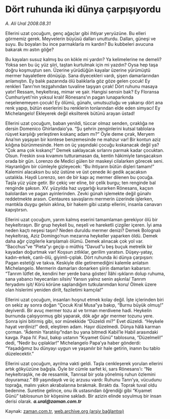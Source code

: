 # Dört ruhunda iki dünya çarpışıyordu

*A. Ali Ural 2008.08.31*

<td class="news-spot">
<p>Ellerini uzat çocuğum, genç ağaçlar gibi ihtiyar yeryüzüne. Bu elleri görmemiz gerek. Meyvelerin büyüsü dalları unutturdu. Dalları, güneşi ve suyu. Bu boyaları bu ince parmaklarla mı kardın? Bu kubbeleri avucuna bakarak mı astın göğe?</p>
<p><p>Bu kayaları susuz kalmış bu on kökle mi yardın? Ya kelimelerine ne demeli? Yoksa sen bu üç yüz şiiri, taştan kurtulmak için mi yazdın? Oysa hep taşa doğru koşmuştun sen. Üzerine yürüdüğün kayalar üzerine yürümüştü mermer hayaletlere dönüşüp. Sana diyecekleri vardı, şişen damarlarından anlamıştın. Ey balık pazarında ölü balıklarla göz göze gelen çocuk! Ey renkleri Tanrı’nın tezgahından tuvaline taşıyan çırak! Dört ruhunu masaya yatır! Ressam, heykeltıraş, mimar ve şair. Hangisi sensin bak? Ey Floransa Cumhuriyeti’nin yoksul kralı! Rönesans’ın pagan lunaparkında neşelenemeyen çocuk! Ey ölümü, günahı, umutsuzluğu ve yakarışı dört ana renk yapıp, bütün eserlerini bu renklerin tonlarından elde eden simyacı! Ey Michelangelo! Ekleyerek değil eksilterek bütünü arayan üstad!
<p>Ellerini uzat çocuğum, baban yenildi, tüccar olmaz senden, çıraklığa ne dersin Domenico Ghirlandaio’ya. “Şu şehrin zenginlerini kutsal tablolara rüşvet karşılığı yerleştiren kıskanç adam mı?” Öyle deme çırak, Meryem Ana’nın yaşayan bir kontese benzemesinde ne mahzur var! Bir kontun aziz kılığına bürünmesinde. Hem on üç yaşındaki çocuğu kıskanacak değil ya? “Çok ama çok kıskanç!” Demek saklayacak sırlarını parmak kadar çocuktan. Olsun. Freskin sıva kıvamını tutturamasan da, kentin hâkimiyle tanışacaksın orada bir gün. Lorenzo de Medici gülen bir maskeyi cilalarken görecek seni. Hayranlığını bir cümleyle gizleyecek: “Bu ihtiyarın bütün dişleri tamam!” Kalemini alacaksın bu söz üstüne ve üst çenede iki gedik açacaksın ustalıkla. Haydi Lorenzo, sen de bir kapı aç mermer dilenen bu çocuğa. Taşla yüz yüze getir. Bir çekiç ver eline, bir çelik burgu; ten renginde bal renginde şakısın. XV. yüzyılda haz uygarlığı kurarken Rönesans, kaçsın balolardan ve pagan ayinlerinden. Zevki günah işlemekte değil günahı reddetmekte arasın. Centaures savaşlarını mermerin üzerinde işlerken, mantıkla duygu gelsin aklına, bir hakem gibi uzatıp ellerini, insanla canavarı kapıştırsın.
<p>Ellerini uzat çocuğum, yarım kalmış eserini tamamlaman gerekiyor ölü bir heykeltıraşın. Bir grup heykeli bu, neşeli ve hareketli çizgiler içeren. İyi ama neden kaçtı neşesi taşın? Neden duruldu mermer denizi? Demek Bolognalı heykeltıraş, Aziz Domingo’nun mezarına heykeller yaparken öldü. Demek daha ağır çizgilerle karşılamalı ölümü. Demek alınacak çok yol var. “Bacchus”ve “Pieta”yı geçip o müthiş “Davud”u  beş buçuk metrelik bir kayadan doğurtmak var! Koşsun zıtlıklar, gerilim yaratsın. Düşey-yatay, kadın-erkek, canlı-ölü, giyimli-çıplak. Dört ruhunda iki dünya çarpışsın: Pagan estetiği ve takva. Keskiyle dile getiremediğini kalemle anlatsın Michelangelo. Mermerin damarları donarken şiirin damarları kabarsın: “Tanrım lûtfet de, kendini her yerde bana göster/ İlâhi ışıkların dolup ruhuma, sana yabancı heyecanları silsin/ Yansın yalnız senin aşkınla/ Tanrım feryadımı işit/ Körü körüne saplandığım tutkularımdan koru/ Ölmek üzere olan hislerimi yeniden dirilt, faziletimi kamçıla!”
<p>Ellerini uzat çocuğum, insanları hoşnut etmek kolay değil. İşte içlerinden biri on sekiz ay sonra doğan “Çocuk Kral Musa”ya bakıp, “Burnu büyük olmuş!” deyiverdi. Bir avuç mermer tozu al ve tırman merdivene hadi. Heykelin burnunda çalışıyormuş gibi yaparak, dök ağır ağır mermer tozunu yere. Sonra işini bitirmiş gibi, sor münekkide “Düzeldi mi?” Evet düzeldi. “Heykele hayat verdiniz!” dedi, eleştiren adam. Hayır düzelmedi. Dünya hâlâ karman çorman. “Âdemin Yaratılışı”ndan bu yana bitmedi Kabil’le Habil arasındaki kavga. Papa IV. Paul, bakıp ustanın “Kıyamet Günü” tablosuna, “Düzelmeli!” dedi, “Nedir bu çıplaklar!” Michelangelo Papa’ya haber gönderdi: “Yaşadığımız bu dünyayı uygun ve yaşanılır bir hale getirin, inanın bu tablo düzelecektir.”
<p>Ellerini uzat çocuğum, ayrılma vakti geldi. Taşla cenkleşerek yorulan ellerini artık gökyüzüne bağışla. Öyle bir cümle sarfet ki, sars Rönesans’ı: “Ne heykeltıraşlık, ne de ressamlık, Tanrısal bir yola yönelmiş ruhun özlemini doyuramaz.” 89 yaşındaydı ve üç arzusu vardı: Ruhunu Tanrı’ya, vücudunu toprağa, malını yakın akrabalarına bırakmak. Bıraktı da. Toprak tuval oldu bedenine. Suretine gelince, onu ilk ustasından öğrendiği gibi “Kıyamet Günü” tablosunun bir köşesine sakladı. Bir azizin elinde soyulmuş bir insan derisi olarak. <i><b>a.ural@zaman.com.tr</b></i></p>
<a href="http://web.archive.org/web/20101119112211/mailto:a.ural@zaman.com.tr">
</a></p></p></p></p></p></td>

Kaynak: [zaman.com.tr](http://zaman.com.tr/yazar.do?yazino=800152), [web.archive.org (arşiv bağlantısı)](http://web.archive.org/web/20101119112211/http://www.zaman.com.tr:80/yazar.do?yazino=800152)
